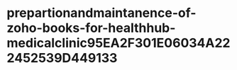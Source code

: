 # prepartionandmaintanence-of-zoho-books-for-healthhub-medicalclinic95EA2F301E06034A222452539D449133